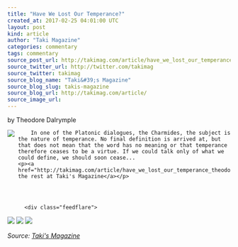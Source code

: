```yaml
---
title: "Have We Lost Our Temperance?"
created_at: 2017-02-25 04:01:00 UTC
layout: post
kind: article
author: "Taki Magazine"
categories: commentary
tags: commentary
source_post_url: http://takimag.com/article/have_we_lost_our_temperance_theodore_dalrymple
source_twitter_url: http://twitter.com/takimag
source_twitter: takimag
source_blog_name: "Taki&#39;s Magazine"
source_blog_slug: takis-magazine
source_blog_url: http://takimag.com/article/
source_image_url: 
---
```

by Theodore Dalrymple<br />
	  

<img src="http://takimag.com/images/uploads/resistancedalrymplebigstcok.jpg" style="float:left;margin-right:8px;"/>
	






	
		In one of the Platonic dialogues, the Charmides, the subject is the nature of temperance. No final definition is arrived at, but that does not mean that the word has no meaning or that temperance therefore ceases to be a virtue. If we could talk only of what we could define, we should soon cease...
	<p><a href="http://takimag.com/article/have_we_lost_our_temperance_theodore_dalrymple">Read the rest at Taki's Magazine</a></p>
						
	  
	  
	  
	  <div class="feedflare">
<a href="http://feeds.feedburner.com/~ff/takimag?a=0C_kTZfMRVU:_C2pThg1TT4:yIl2AUoC8zA"><img src="http://feeds.feedburner.com/~ff/takimag?d=yIl2AUoC8zA" border="0"></img></a> <a href="http://feeds.feedburner.com/~ff/takimag?a=0C_kTZfMRVU:_C2pThg1TT4:qj6IDK7rITs"><img src="http://feeds.feedburner.com/~ff/takimag?d=qj6IDK7rITs" border="0"></img></a> <a href="http://feeds.feedburner.com/~ff/takimag?a=0C_kTZfMRVU:_C2pThg1TT4:gIN9vFwOqvQ"><img src="http://feeds.feedburner.com/~ff/takimag?i=0C_kTZfMRVU:_C2pThg1TT4:gIN9vFwOqvQ" border="0"></img></a>
</div><img src="http://feeds.feedburner.com/~r/takimag/~4/0C_kTZfMRVU" height="1" width="1" alt=""/><div class="">
    <i>Source: <a href="http://takimag.com/article/">Taki&#39;s Magazine</a></i>
</div>
